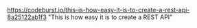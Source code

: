 https://codeburst.io/this-is-how-easy-it-is-to-create-a-rest-api-8a25122ab1f3
"This is how easy it is to create a REST API"
